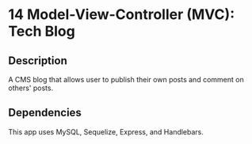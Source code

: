 # 14 Model-View-Controller (MVC): Tech Blog

## Description

A CMS blog that allows user to publish their own posts and comment on others' posts.

## Dependencies

This app uses MySQL, Sequelize, Express, and Handlebars.
